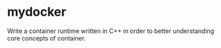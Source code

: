 # mydocker

Write a container runtime written in C++ in order to better understanding core concepts of container.

